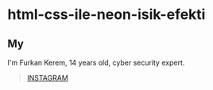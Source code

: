 # html-css-ile-neon-isik-efekti

## My
I'm Furkan Kerem, 14 years old, cyber security expert.


> [INSTAGRAM](https://Instagram.com/fkerem.py/)

